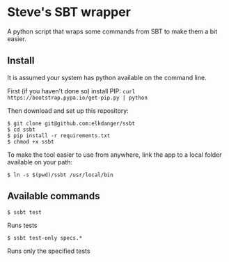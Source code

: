 # Steve's SBT wrapper

A python script that wraps some commands from SBT to make them a bit easier.

## Install

It is assumed your system has python available on the command line.

First (if you haven't done so) install PIP: `curl https://bootstrap.pypa.io/get-pip.py | python`

Then download and set up this repository:

```
$ git clone git@github.com:elkdanger/ssbt
$ cd ssbt
$ pip install -r requirements.txt
$ chmod +x ssbt
```

To make the tool easier to use from anywhere, link the app to a local folder available on your path:

```
$ ln -s $(pwd)/ssbt /usr/local/bin
```

## Available commands

`$ ssbt test`

Runs tests

`$ ssbt test-only specs.*`

Runs only the specified tests

